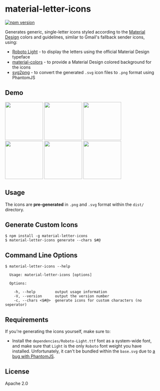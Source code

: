 # material-letter-icons

[![npm version](https://badge.fury.io/js/material-letter-icons.svg)](https://badge.fury.io/js/material-letter-icons)

Generates generic, single-letter icons styled according to the [Material Design](https://www.google.com/design/spec/material-design/introduction.html) colors and guidelines, similar to Gmail's fallback sender icons, using:

* [Roboto Light](https://www.google.com/fonts/specimen/Roboto) - to display the letters using the official Material Design typeface
* [material-colors](https://www.npmjs.com/package/material-colors) - to provide a Material Design colored background for the icons
* [svg2png](https://www.npmjs.com/package/svg2png) - to convert the generated `.svg` icon files to `.png` format using PhantomJS

## Demo
<img src="https://raw.github.com/eladnava/material-letter-icons/master/dist/png/A.png" width="125" /> <img src="https://raw.github.com/eladnava/material-letter-icons/master/dist/png/H.png" width="125" /> <img src="https://raw.github.com/eladnava/material-letter-icons/master/dist/png/L.png" width="125" /> <img src="https://raw.github.com/eladnava/material-letter-icons/master/dist/png/M.png" width="125" /> <img src="https://raw.github.com/eladnava/material-letter-icons/master/dist/png/R.png" width="125" /> <img src="https://raw.github.com/eladnava/material-letter-icons/master/dist/png/X.png" width="125" />

## Usage

The icons are **pre-generated** in `.png` and `.svg` format within the `dist/` directory.

## Generate Custom Icons

```shell
$ npm install -g material-letter-icons
$ material-letter-icons generate --chars $#@
```

## Command Line Options
```shell
$ material-letter-icons --help

  Usage: material-letter-icons [options]

  Options:

    -h, --help         output usage information
    -V, --version      output the version number
    -c, --chars <$#@>  generate icons for custom characters (no seperator)
```

## Requirements
If you're generating the icons yourself, make sure to:

* Install the `dependencies/Roboto-Light.ttf` font as a system-wide font, and make sure that `Light` is the only `Roboto` font weight you have installed. Unfortunately, it can't be bundled within the `base.svg` due to [a bug with PhantomJS](https://github.com/domenic/svg2png/issues/39).

## License
Apache 2.0
